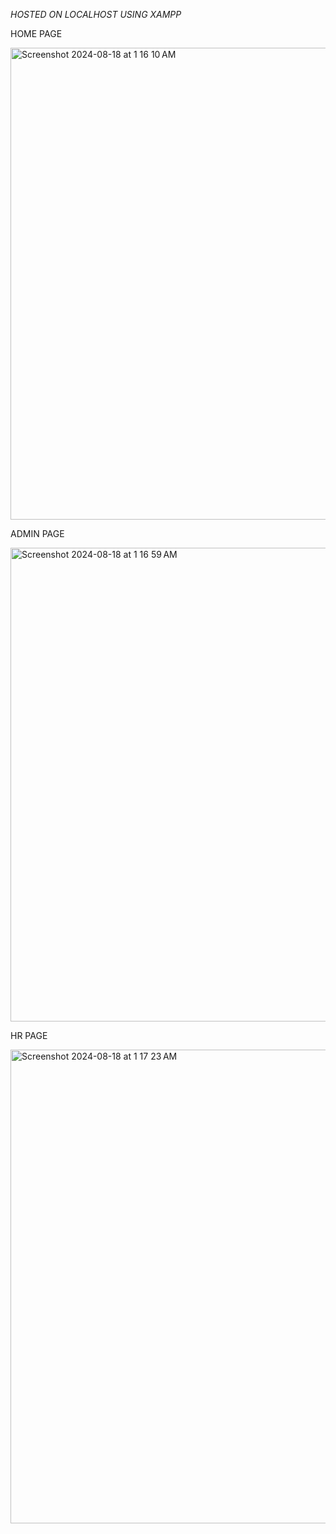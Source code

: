 *HOSTED ON LOCALHOST USING XAMPP*

HOME PAGE


<img width="755" alt="Screenshot 2024-08-18 at 1 16 10 AM" src="https://github.com/user-attachments/assets/0a2dda90-2d11-4a38-be32-82812b542356">

ADMIN PAGE


<img width="758" alt="Screenshot 2024-08-18 at 1 16 59 AM" src="https://github.com/user-attachments/assets/d222808c-2239-4501-ae86-6fb1e7309640">

HR PAGE


<img width="758" alt="Screenshot 2024-08-18 at 1 17 23 AM" src="https://github.com/user-attachments/assets/53a43c01-7b15-41f7-99fd-c7f7f7c540a3">
